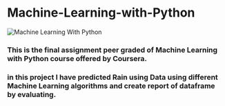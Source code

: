# Machine-Learning-with-Python
![Machine Learning With Python](https://github.com/Manish-9887/Machine-Learning-with-Python/assets/98878251/82403718-9515-41e7-bfe4-c271ad9a86bd)
### This is the final assignment peer graded of Machine Learning with Python course offered by Coursera.
### in this project I have predicted Rain using Data using different Machine Learning algorithms and create report of dataframe by evaluating. 
